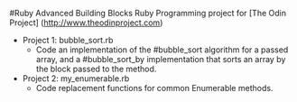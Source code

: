 #Ruby Advanced Building Blocks
Ruby Programming project for [The Odin Project] (http://www.theodinproject.com)
* Project 1: bubble_sort.rb
    - Code an implementation of the #bubble_sort algorithm for a passed array, and a #bubble\_sort\_by implementation that sorts an array by the block passed to the method.
* Project 2: my_enumerable.rb
    - Code replacement functions for common Enumerable methods.